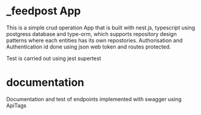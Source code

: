 # _feedpost App

This is a simple crud operation App that is built with nest.js, typescript using postgress database and type-orm, which supports repository design patterns where each entities has its own repostories. Authorisation and Authentication id done using json web token and routes protected.

Test is carried out using jest supertest

# documentation
Documentation and test of endpoints implemented with swagger using ApiTags
